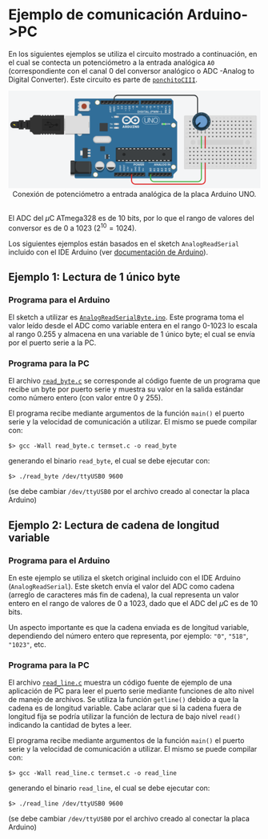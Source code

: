 # Ejemplo de comunicación Arduino->PC

En los siguientes ejemplos se utiliza el circuito mostrado a continuación, en el cual se contecta un potenciómetro a la entrada analógica `A0` (correspondiente con el canal 0 del conversor analógico o ADC -Analog to Digital Converter). Este circuito es parte de [`ponchitoCIII`](https://github.com/ciiiutnfrc/ponchitoCIII).

<div align="center">
  <img src="img/tinkercad_analog.png" alt="Conexión analógica A0" width="600"/>
  <br>Conexión de potenciómetro a entrada analógica de la placa Arduino UNO.
</div>

<br>El ADC del $`\mu`$C ATmega328 es de 10 bits, por lo que el rango de valores del conversor es de 0 a 1023 ($2^{10}=1024$). 

Los siguientes ejemplos están basados en el sketch `AnalogReadSerial` incluido con el IDE Arduino (ver [documentación de Arduino](https://docs.arduino.cc/built-in-examples/basics/AnalogReadSerial/)).

## Ejemplo 1: Lectura de 1 único byte
### Programa para el Arduino
El sketch a utilizar es [`AnalogReadSerialByte.ino`](../src/arduino/sketch/AnalogReadSerialByte/AnalogReadSerialByte.ino). Este programa toma el valor leído desde el ADC como variable entera en el rango 0-1023 lo escala al rango 0.255 y almacena en una variable de 1 único byte; el cual se envía por el puerto serie a la PC.

### Programa para la PC
El archivo [`read_byte.c`](../src/pc/c/read_byte.c) se corresponde al código fuente de un programa que recibe un byte por puerto serie y muestra su valor en la salida estándar como número entero (con valor entre 0 y 255).

El programa recibe mediante argumentos de la función `main()` el puerto serie y la velocidad de comunicación a utilizar. El mismo se puede compilar con:
```
$> gcc -Wall read_byte.c termset.c -o read_byte
```
generando el binario `read_byte`, el cual se debe ejecutar con:
```
$> ./read_byte /dev/ttyUSB0 9600
```
(se debe cambiar `/dev/ttyUSB0` por el archivo creado al conectar la placa Arduino)

## Ejemplo 2: Lectura de cadena de longitud variable
### Programa para el Arduino
En este ejemplo se utiliza el sketch original incluido con el IDE Arduino (`AnalogReadSerial`). Este sketch envía el valor del ADC como cadena (arreglo de caracteres más fin de cadena), la cual representa un valor entero en el rango de valores de 0 a 1023, dado que el ADC del $`\mu`$C es de 10 bits.

Un aspecto importante es que la cadena enviada es de longitud variable, dependiendo del número entero que representa, por ejemplo: `"0"`, `"518"`, `"1023"`, etc.

### Programa para la PC
El archivo [`read_line.c`](../src/pc/c/read_line.c) muestra un código fuente de ejemplo de una aplicación de PC para leer el puerto serie mediante funciones de alto nivel de manejo de archivos. Se utiliza la función `getline()` debido a que la cadena es de longitud variable. Cabe aclarar que si la cadena fuera de longitud fija se podría utilizar la función de lectura de bajo nivel `read()` indicando la cantidad de bytes a leer.

El programa recibe mediante argumentos de la función `main()` el puerto serie y la velocidad de comunicación a utilizar. El mismo se puede compilar con:
```
$> gcc -Wall read_line.c termset.c -o read_line
```
generando el binario `read_line`, el cual se debe ejecutar con:
```
$> ./read_line /dev/ttyUSB0 9600
```
(se debe cambiar `/dev/ttyUSB0` por el archivo creado al conectar la placa Arduino)
